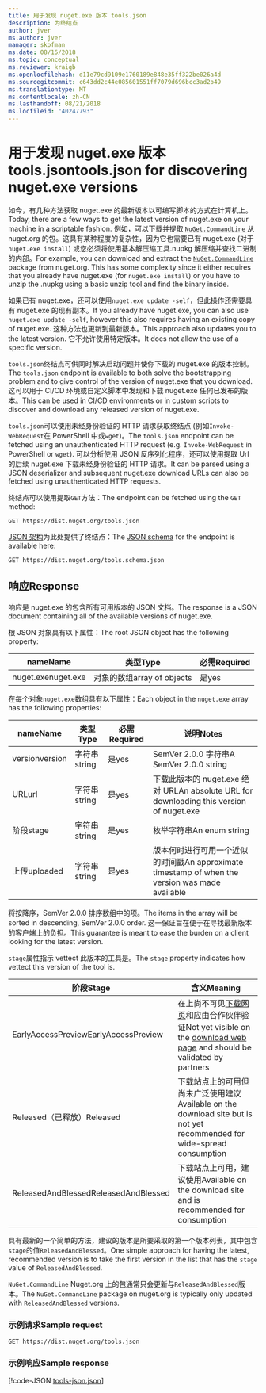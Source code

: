 ```yaml
---
title: 用于发现 nuget.exe 版本 tools.json
description: 为终结点
author: jver
ms.author: jver
manager: skofman
ms.date: 08/16/2018
ms.topic: conceptual
ms.reviewer: kraigb
ms.openlocfilehash: d11e79cd9109e1760189e848e35ff322be026a4d
ms.sourcegitcommit: c643dd2c44e085601551ff7079d696bcc3ad2b49
ms.translationtype: MT
ms.contentlocale: zh-CN
ms.lasthandoff: 08/21/2018
ms.locfileid: "40247793"
---
```

# <a name="toolsjson-for-discovering-nugetexe-versions"></a><span data-ttu-id="109a1-103">用于发现 nuget.exe 版本 tools.json</span><span class="sxs-lookup"><span data-stu-id="109a1-103">tools.json for discovering nuget.exe versions</span></span>

<span data-ttu-id="109a1-104">如今，有几种方法获取 nuget.exe 的最新版本以可编写脚本的方式在计算机上。</span><span class="sxs-lookup"><span data-stu-id="109a1-104">Today, there are a few ways to get the latest version of nuget.exe on your machine in a scriptable fashion.</span></span> <span data-ttu-id="109a1-105">例如，可以下载并提取[ `NuGet.CommandLine` ](https://www.nuget.org/packages/NuGet.CommandLine/)从 nuget.org 的包。这具有某种程度的复杂性，因为它也需要已有 nuget.exe (对于`nuget.exe install`) 或您必须将使用基本解压缩工具.nupkg 解压缩并查找二进制的内部。</span><span class="sxs-lookup"><span data-stu-id="109a1-105">For example, you can download and extract the [`NuGet.CommandLine`](https://www.nuget.org/packages/NuGet.CommandLine/) package from nuget.org. This has some complexity since it either requires that you already have nuget.exe (for `nuget.exe install`) or you have to unzip the .nupkg using a basic unzip tool and find the binary inside.</span></span>

<span data-ttu-id="109a1-106">如果已有 nuget.exe，还可以使用`nuget.exe update -self`，但此操作还需要具有 nuget.exe 的现有副本。</span><span class="sxs-lookup"><span data-stu-id="109a1-106">If you already have nuget.exe, you can also use `nuget.exe update -self`, however this also requires having an existing copy of nuget.exe.</span></span> <span data-ttu-id="109a1-107">这种方法也更新到最新版本。</span><span class="sxs-lookup"><span data-stu-id="109a1-107">This approach also updates you to the latest version.</span></span> <span data-ttu-id="109a1-108">它不允许使用特定版本。</span><span class="sxs-lookup"><span data-stu-id="109a1-108">It does not allow the use of a specific version.</span></span>

<span data-ttu-id="109a1-109">`tools.json`终结点可供同时解决启动问题并使你下载的 nuget.exe 的版本控制。</span><span class="sxs-lookup"><span data-stu-id="109a1-109">The `tools.json` endpoint is available to both solve the bootstrapping problem and to give control of the version of nuget.exe that you download.</span></span> <span data-ttu-id="109a1-110">这可以用于 CI/CD 环境或自定义脚本中发现和下载 nuget.exe 任何已发布的版本。</span><span class="sxs-lookup"><span data-stu-id="109a1-110">This can be used in CI/CD environments or in custom scripts to discover and download any released version of nuget.exe.</span></span>

<span data-ttu-id="109a1-111">`tools.json`可以使用未经身份验证的 HTTP 请求获取终结点 (例如`Invoke-WebRequest`在 PowerShell 中或`wget`)。</span><span class="sxs-lookup"><span data-stu-id="109a1-111">The `tools.json` endpoint can be fetched using an unauthenticated HTTP request (e.g. `Invoke-WebRequest` in PowerShell or `wget`).</span></span> <span data-ttu-id="109a1-112">可以分析使用 JSON 反序列化程序，还可以使用提取 Url 的后续 nuget.exe 下载未经身份验证的 HTTP 请求。</span><span class="sxs-lookup"><span data-stu-id="109a1-112">It can be parsed using a JSON deserializer and subsequent nuget.exe download URLs can also be fetched using unauthenticated HTTP requests.</span></span>

<span data-ttu-id="109a1-113">终结点可以使用提取`GET`方法：</span><span class="sxs-lookup"><span data-stu-id="109a1-113">The endpoint can be fetched using the `GET` method:</span></span>

    GET https://dist.nuget.org/tools.json

<span data-ttu-id="109a1-114">[JSON 架构](http://json-schema.org/)为此处提供了终结点：</span><span class="sxs-lookup"><span data-stu-id="109a1-114">The [JSON schema](http://json-schema.org/) for the endpoint is available here:</span></span>

    GET https://dist.nuget.org/tools.schema.json

## <a name="response"></a><span data-ttu-id="109a1-115">响应</span><span class="sxs-lookup"><span data-stu-id="109a1-115">Response</span></span>

<span data-ttu-id="109a1-116">响应是 nuget.exe 的包含所有可用版本的 JSON 文档。</span><span class="sxs-lookup"><span data-stu-id="109a1-116">The response is a JSON document containing all of the available versions of nuget.exe.</span></span>

<span data-ttu-id="109a1-117">根 JSON 对象具有以下属性：</span><span class="sxs-lookup"><span data-stu-id="109a1-117">The root JSON object has the following property:</span></span>

<span data-ttu-id="109a1-118">name</span><span class="sxs-lookup"><span data-stu-id="109a1-118">Name</span></span>      | <span data-ttu-id="109a1-119">类型</span><span class="sxs-lookup"><span data-stu-id="109a1-119">Type</span></span>             | <span data-ttu-id="109a1-120">必需</span><span class="sxs-lookup"><span data-stu-id="109a1-120">Required</span></span>
--------- | ---------------- | --------
<span data-ttu-id="109a1-121">nuget.exe</span><span class="sxs-lookup"><span data-stu-id="109a1-121">nuget.exe</span></span> | <span data-ttu-id="109a1-122">对象的数组</span><span class="sxs-lookup"><span data-stu-id="109a1-122">array of objects</span></span> | <span data-ttu-id="109a1-123">是</span><span class="sxs-lookup"><span data-stu-id="109a1-123">yes</span></span>

<span data-ttu-id="109a1-124">在每个对象`nuget.exe`数组具有以下属性：</span><span class="sxs-lookup"><span data-stu-id="109a1-124">Each object in the `nuget.exe` array has the following properties:</span></span>

<span data-ttu-id="109a1-125">name</span><span class="sxs-lookup"><span data-stu-id="109a1-125">Name</span></span>     | <span data-ttu-id="109a1-126">类型</span><span class="sxs-lookup"><span data-stu-id="109a1-126">Type</span></span>   | <span data-ttu-id="109a1-127">必需</span><span class="sxs-lookup"><span data-stu-id="109a1-127">Required</span></span> | <span data-ttu-id="109a1-128">说明</span><span class="sxs-lookup"><span data-stu-id="109a1-128">Notes</span></span>
-------- | ------ | -------- | -----
<span data-ttu-id="109a1-129">version</span><span class="sxs-lookup"><span data-stu-id="109a1-129">version</span></span>  | <span data-ttu-id="109a1-130">字符串</span><span class="sxs-lookup"><span data-stu-id="109a1-130">string</span></span> | <span data-ttu-id="109a1-131">是</span><span class="sxs-lookup"><span data-stu-id="109a1-131">yes</span></span>      | <span data-ttu-id="109a1-132">SemVer 2.0.0 字符串</span><span class="sxs-lookup"><span data-stu-id="109a1-132">A SemVer 2.0.0 string</span></span>
<span data-ttu-id="109a1-133">URL</span><span class="sxs-lookup"><span data-stu-id="109a1-133">url</span></span>      | <span data-ttu-id="109a1-134">字符串</span><span class="sxs-lookup"><span data-stu-id="109a1-134">string</span></span> | <span data-ttu-id="109a1-135">是</span><span class="sxs-lookup"><span data-stu-id="109a1-135">yes</span></span>      | <span data-ttu-id="109a1-136">下载此版本的 nuget.exe 绝对 URL</span><span class="sxs-lookup"><span data-stu-id="109a1-136">An absolute URL for downloading this version of nuget.exe</span></span>
<span data-ttu-id="109a1-137">阶段</span><span class="sxs-lookup"><span data-stu-id="109a1-137">stage</span></span>    | <span data-ttu-id="109a1-138">字符串</span><span class="sxs-lookup"><span data-stu-id="109a1-138">string</span></span> | <span data-ttu-id="109a1-139">是</span><span class="sxs-lookup"><span data-stu-id="109a1-139">yes</span></span>      | <span data-ttu-id="109a1-140">枚举字符串</span><span class="sxs-lookup"><span data-stu-id="109a1-140">An enum string</span></span>
<span data-ttu-id="109a1-141">上传</span><span class="sxs-lookup"><span data-stu-id="109a1-141">uploaded</span></span> | <span data-ttu-id="109a1-142">字符串</span><span class="sxs-lookup"><span data-stu-id="109a1-142">string</span></span> | <span data-ttu-id="109a1-143">是</span><span class="sxs-lookup"><span data-stu-id="109a1-143">yes</span></span>      | <span data-ttu-id="109a1-144">版本何时进行可用一个近似的时间戳</span><span class="sxs-lookup"><span data-stu-id="109a1-144">An approximate timestamp of when the version was made available</span></span>

<span data-ttu-id="109a1-145">将按降序，SemVer 2.0.0 排序数组中的项。</span><span class="sxs-lookup"><span data-stu-id="109a1-145">The items in the array will be sorted in descending, SemVer 2.0.0 order.</span></span> <span data-ttu-id="109a1-146">这一保证旨在便于在寻找最新版本的客户端上的负担。</span><span class="sxs-lookup"><span data-stu-id="109a1-146">This guarantee is meant to ease the burden on a client looking for the latest version.</span></span> 

<span data-ttu-id="109a1-147">`stage`属性指示 vettect 此版本的工具是。</span><span class="sxs-lookup"><span data-stu-id="109a1-147">The `stage` property indicates how vettect this version of the tool is.</span></span> 

<span data-ttu-id="109a1-148">阶段</span><span class="sxs-lookup"><span data-stu-id="109a1-148">Stage</span></span>              | <span data-ttu-id="109a1-149">含义</span><span class="sxs-lookup"><span data-stu-id="109a1-149">Meaning</span></span>
------------------ | ------
<span data-ttu-id="109a1-150">EarlyAccessPreview</span><span class="sxs-lookup"><span data-stu-id="109a1-150">EarlyAccessPreview</span></span> | <span data-ttu-id="109a1-151">在上尚不可见[下载网页](https://www.nuget.org/downloads)和应由合作伙伴验证</span><span class="sxs-lookup"><span data-stu-id="109a1-151">Not yet visible on the [download web page](https://www.nuget.org/downloads) and should be validated by partners</span></span>
<span data-ttu-id="109a1-152">Released（已释放）</span><span class="sxs-lookup"><span data-stu-id="109a1-152">Released</span></span>           | <span data-ttu-id="109a1-153">下载站点上的可用但尚未广泛使用建议</span><span class="sxs-lookup"><span data-stu-id="109a1-153">Available on the download site but is not yet recommended for wide-spread consumption</span></span>
<span data-ttu-id="109a1-154">ReleasedAndBlessed</span><span class="sxs-lookup"><span data-stu-id="109a1-154">ReleasedAndBlessed</span></span> | <span data-ttu-id="109a1-155">下载站点上可用，建议使用</span><span class="sxs-lookup"><span data-stu-id="109a1-155">Available on the download site and is recommended for consumption</span></span>

<span data-ttu-id="109a1-156">具有最新的一个简单的方法，建议的版本是所要采取的第一个版本列表，其中包含`stage`的值`ReleasedAndBlessed`。</span><span class="sxs-lookup"><span data-stu-id="109a1-156">One simple approach for having the latest, recommended version is to take the first version in the list that has the `stage` value of `ReleasedAndBlessed`.</span></span>

<span data-ttu-id="109a1-157">`NuGet.CommandLine` Nuget.org 上的包通常只会更新与`ReleasedAndBlessed`版本。</span><span class="sxs-lookup"><span data-stu-id="109a1-157">The `NuGet.CommandLine` package on nuget.org is typically only updated with `ReleasedAndBlessed` versions.</span></span>

### <a name="sample-request"></a><span data-ttu-id="109a1-158">示例请求</span><span class="sxs-lookup"><span data-stu-id="109a1-158">Sample request</span></span>

    GET https://dist.nuget.org/tools.json

### <a name="sample-response"></a><span data-ttu-id="109a1-159">示例响应</span><span class="sxs-lookup"><span data-stu-id="109a1-159">Sample response</span></span>

[!code-JSON [tools-json.json](./_data/tools-json.json)]

